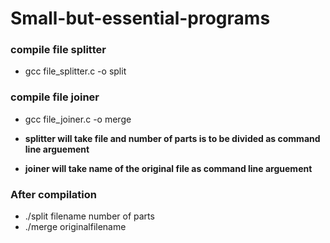 # Small-but-essential-programs

### compile file splitter
- gcc file_splitter.c -o split

### compile file joiner
- gcc file_joiner.c -o merge

- **splitter will take file and number of parts is to be divided as command line arguement**
- **joiner will take name of the original file as command line arguement**

### After compilation 
- ./split filename number of parts
- ./merge originalfilename
